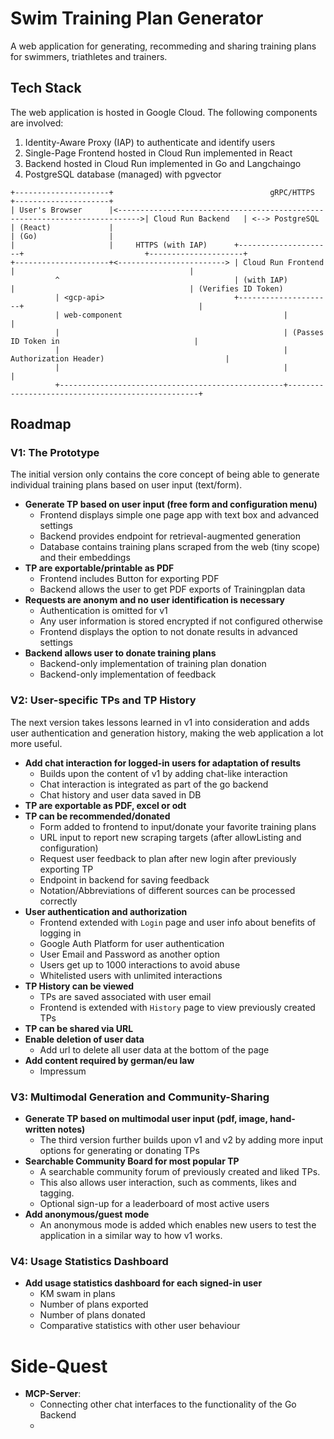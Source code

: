 # Swim Training Plan Generator

A web application for generating, recommeding and sharing training plans for swimmers, triathletes and trainers.

## Tech Stack

The web application is hosted in Google Cloud. The following components are involved:

1. Identity-Aware Proxy (IAP) to authenticate and identify users
2. Single-Page Frontend hosted in Cloud Run implemented in React
3. Backend hosted in Cloud Run implemented in Go and Langchaingo
4. PostgreSQL database (managed) with pgvector

```plaintext
+---------------------+                                   gRPC/HTTPS                                +---------------------+
| User's Browser      |<--------------------------------------------------------------------------->| Cloud Run Backend   | <--> PostgreSQL
| (React)             |                                                                             | (Go)                |
|                     |     HTTPS (with IAP)      +---------------------+                           +---------------------+
+---------------------+<------------------------> | Cloud Run Frontend  |                                       |
          ^                                       | (with IAP)          |                                       | (Verifies ID Token)
          | <gcp-api>                             +---------------------+                                       |
          | web-component                                    |                                                  |
          |                                                  | (Passes ID Token in                              |
          |                                                  |  Authorization Header)                           |
          |                                                  |                                                  |
          +--------------------------------------------------+--------------------------------------------------+
```

## Roadmap

### V1: The Prototype

The initial version only contains the core concept of being able to generate individual training plans based on user input (text/form).

- **Generate TP based on user input (free form and configuration menu)**
  - Frontend displays simple one page app with text box and advanced settings
  - Backend provides endpoint for retrieval-augmented generation
  - Database contains training plans scraped from the web (tiny scope) and their embeddings
- **TP are exportable/printable as PDF**
  - Frontend includes Button for exporting PDF
  - Backend allows the user to get PDF exports of Trainingplan data
- **Requests are anonym and no user identification is necessary**
  - Authentication is omitted for v1
  - Any user information is stored encrypted if not configured otherwise
  - Frontend displays the option to not donate results in advanced settings
- **Backend allows user to donate training plans**
  - Backend-only implementation of training plan donation
  - Backend-only implementation of feedback

### V2: User-specific TPs and TP History

The next version takes lessons learned in v1 into consideration and adds user authentication and generation history, making the web application a lot more useful.

- **Add chat interaction for logged-in users for adaptation of results**
  - Builds upon the content of v1 by adding chat-like interaction
  - Chat interaction is integrated as part of the go backend
  - Chat history and user data saved in DB
- **TP are exportable as PDF, excel or odt**
- **TP can be recommended/donated**
  - Form added to frontend to input/donate your favorite training plans
  - URL input to report new scraping targets (after allowListing and configuration)
  - Request user feedback to plan after new login after previously exporting TP
  - Endpoint in backend for saving feedback
  - Notation/Abbreviations of different sources can be processed correctly
- **User authentication and authorization**
  - Frontend extended with `Login` page and user info about benefits of logging in
  - Google Auth Platform for user authentication
  - User Email and Password as another option
  - Users get up to 1000 interactions to avoid abuse
  - Whitelisted users with unlimited interactions
- **TP History can be viewed**
  - TPs are saved associated with user email
  - Frontend is extended with `History` page to view previously created TPs
- **TP can be shared via URL**
- **Enable deletion of user data**
  - Add url to delete all user data at the bottom of the page
- **Add content required by german/eu law**
  - Impressum

### V3: Multimodal Generation and Community-Sharing

- **Generate TP based on multimodal user input (pdf, image, hand-written notes)**
  - The third version further builds upon v1 and v2 by adding more input options for generating or donating TPs
- **Searchable Community Board for most popular TP**
  - A searchable community forum of previously created and liked TPs.
  - This also allows user interaction, such as comments, likes and tagging.
  - Optional sign-up for a leaderboard of most active users
- **Add anonymous/guest mode**
  - An anonymous mode is added which enables new users to test the application in a similar way to how v1 works.

### V4: Usage Statistics Dashboard

- **Add usage statistics dashboard for each signed-in user**
  - KM swam in plans
  - Number of plans exported
  - Number of plans donated
  - Comparative statistics with other user behaviour

# Side-Quest

- **MCP-Server**:
  - Connecting other chat interfaces to the functionality of the Go Backend
  - 
